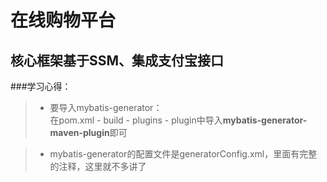 # 在线购物平台 
## 核心框架基于SSM、集成支付宝接口


###学习心得：
>* 要导入mybatis-generator：   
   在pom.xml - build - plugins - plugin中导入**mybatis-generator-maven-plugin**即可
   
>* mybatis-generator的配置文件是generatorConfig.xml，里面有完整的注释，这里就不多讲了
